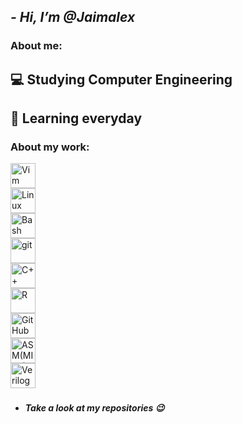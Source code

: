 <!---
Jaimalex/Jaimalex is a ✨ special ✨ repository because its `README.md` (this file) appears on your GitHub profile.
You can click the Preview link to take a look at your changes.
--->
## **_- Hi, I’m @Jaimalex_**
<!---
[<img align="right" width="50%" src="https://github-readme-stats.vercel.app/api?username=Jaimalex&show_icons=true&count_private=true&theme=dark">](https://metrics.lecoq.io/Jaimalex#gh-dark-mode-only)
[<img align="right" width="50%" src="https://github-readme-stats.vercel.app/api?username=Jaimalex&show_icons=true&count_private=true">](https://metrics.lecoq.io/Jaimalex#gh-light-mode-only)
--->
### **About me:**
## :computer: Studying Computer Engineering
## :footprints: Learning everyday

### **About my work:** 

<a href="https://www.vim.org/" title="Vim" style="display:flex;">
  <img src="https://cdn.iconscout.com/icon/free/png-256/vim-283379.png" alt="Vim" width=40 height=40>
</a>
<a href="https://www.linux.org/" title="Linux" style="display:flex;">
  <img src="https://cdn-icons-png.flaticon.com/512/6124/6124995.png" alt="Linux" width=40 height=40>
</a>
<a href="https://www.gnu.org/software/bash/" title="Bash" style="display:flex;">
  <img src="https://raw.githubusercontent.com/odb/official-bash-logo/master/assets/Logos/Icons/PNG/256x256.png" alt="Bash" width=40 height=40>
</a>
<a href="https://git-scm.com/" title="git" style="display:flex;">
  <img src="https://git-scm.com/images/logos/downloads/Git-Icon-1788C.png" alt="git" width=40 height=40>
</a>
<a href="https://www.gnu.org/software/gcc/" title="C++" style="display:flex;">
  <img src="https://cdn.iconscout.com/icon/free/png-256/cplusplus-2-1175245.png" alt="C++" width=40 height=40>
</a>
<a href="https://www.r-project.org/" title="R" style="display:flex;">
  <img src="https://upload.wikimedia.org/wikipedia/commons/thumb/1/1b/R_logo.svg/2560px-R_logo.svg.png" alt="R" width=40 height=40>
</a>
<a href="https://github.com/features/actions" title="GitHub Actions" style="display:flex;">
  <img src="https://cdn-icons-png.flaticon.com/512/25/25231.png" alt="GitHub Actions" width=40 height=40>
</a>
<a href="https://www.cse.unsw.edu.au/~cs1521/18s2/notes/C/notes.html" title="ASM(MIPS)" style="display:flex;">
  <img src="https://veriklick.com/wp-content/uploads/2021/12/Assembly.png" alt="ASM(MIPS)" width=40 height=40>
</a>
<a href="http://digital.unex.es/wiki/doku.php?id=pub:vlog" style="display:flex;">
  <img src="https://static-00.iconduck.com/assets.00/file-type-verilog-icon-256x256-goe8p7qm.png" alt="Verilog" width=40 height=40>
</a>
</p>

<!---
- Take a look at my repositories
--->

### 
- #### _Take a look at my repositories :wink:_
